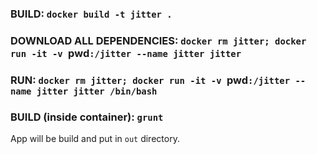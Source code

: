 ### BUILD: `docker build -t jitter .`

### DOWNLOAD ALL DEPENDENCIES: `docker rm jitter; docker run -it -v `pwd`:/jitter --name jitter jitter`

### RUN: `docker rm jitter; docker run -it -v `pwd`:/jitter --name jitter jitter /bin/bash`

### BUILD (inside container): `grunt`

App will be build and put in `out` directory.